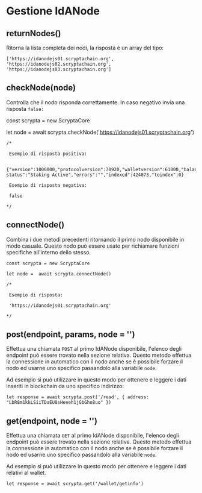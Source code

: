 # Gestione IdANode

## returnNodes()

Ritorna la lista completa dei nodi, la risposta è un array del tipo:
```
['https://idanodejs01.scryptachain.org',  'https://idanodejs02.scryptachain.org',  'https://idanodejs03.scryptachain.org']
```
## checkNode(node)

Controlla che il nodo risponda correttamente. In caso negativo invia una risposta `false:`

const scrypta = new ScryptaCore

let node =  await scrypta.checkNode('https://idanodejs01.scryptachain.org')
```
/*

 Esempio di risposta positiva:

 {"version":1000000,"protocolversion":70920,"walletversion":61000,"balance":50.55998489,"obfuscation_balance":0,"blocks":424073,"timeoffset":0,"connections":21,"proxy":"","difficulty":32391.37336531,"testnet":false,"keypoololdest":1568297083,"keypoolsize":1001,"paytxfee":0,"relayfee":0.0001,"staking status":"Staking Active","errors":"","indexed":424073,"toindex":0}

 Esempio di risposta negativa: 

 false

*/
```

## connectNode()

Combina i due metodi precedenti ritornando il primo nodo disponibile in modo casuale. Questo nodo può essere usato per richiamare funzioni specifiche all'interno dello stesso.

```
const scrypta = new ScryptaCore

let node =  await scrypta.connectNode()

/*

 Esempio di risposta:

 'https://idanodejs01.scryptachain.org'

*/
```

## post(endpoint, params, node = '')

Effettua una chiamata `POST` al primo IdANode disponibile, l'elenco degli endpoint può essere trovato nella sezione relativa. Questo metodo effettua la connessione in automatico con il nodo anche se è possibile forzare il nodo ed usarne uno specifico passandolo alla variabile `node`.

Ad esempio si può utilizzare in questo modo per ottenere e leggere i dati inseriti in blockchain da uno specifico indirizzo:

```
let response = await scrypta.post('/read', { address: "LbR8m1kkLSiiTDaEU8sHeeeh1jGbGho8uo" })
```

## get(endpoint, node = '')

Effettua una chiamata `GET` al primo IdANode disponibile, l'elenco degli endpoint può essere trovato nella sezione relativa. Questo metodo effettua la connessione in automatico con il nodo anche se è possibile forzare il nodo ed usarne uno specifico passandolo alla variabile `node`.

Ad esempio si può utilizzare in questo modo per ottenere e leggere i dati relativi al wallet.

```
let response = await scrypta.get('/wallet/getinfo')
```
